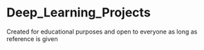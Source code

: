 # Deep_Learning_Projects
Created for educational purposes and open to everyone as long as reference is given

